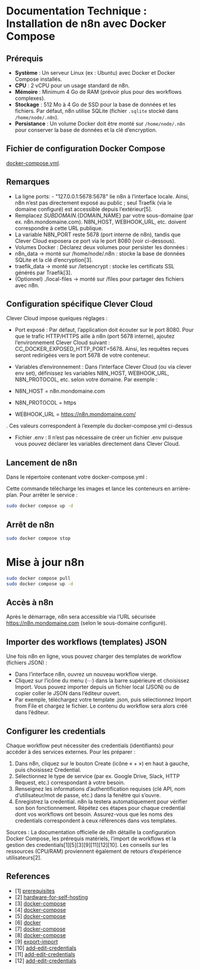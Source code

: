 
# Documentation Technique : Installation de n8n avec Docker Compose

## Prérequis

- **Système** : Un serveur Linux (ex : Ubuntu) avec Docker et Docker Compose installés.
- **CPU** : 2 vCPU pour un usage standard de n8n.
- **Mémoire** : Minimum 4 Go de RAM (prévoir plus pour des workflows complexes).
- **Stockage** : 512 Mo à 4 Go de SSD pour la base de données et les fichiers. Par défaut, n8n utilise SQLite (fichier `.sqlite` stocké dans `/home/node/.n8n`).
- **Persistance** : Un volume Docker doit être monté sur `/home/node/.n8n` pour conserver la base de données et la clé d’encryption.

## Fichier de configuration Docker Compose
[docker-compose.yml](docker-compose.yml).

## Remarques
- La ligne ports: - "127.0.0.1:5678:5678" lie n8n à l’interface locale. Ainsi, n8n n’est pas directement exposé au public ; seul Traefik (via le domaine configuré) est accessible depuis l’extérieur[5].
- Remplacez ${SUBDOMAIN}.${DOMAIN_NAME} par votre sous-domaine (par ex. n8n.mondomaine.com). N8N_HOST, WEBHOOK_URL, etc. doivent correspondre à cette URL publique.
- La variable N8N_PORT reste 5678 (port interne de n8n), tandis que Clever Cloud exposera ce port via le port 8080 (voir ci-dessous).
- Volumes Docker : Déclarez deux volumes pour persister les données :
- n8n_data → monté sur /home/node/.n8n : stocke la base de données SQLite et la clé d’encryption[3].
- traefik_data → monté sur /letsencrypt : stocke les certificats SSL générés par Traefik[3].
- (Optionnel) ./local-files → monté sur /files pour partager des fichiers avec n8n.

## Configuration spécifique Clever Cloud
Clever Cloud impose quelques réglages :
- Port exposé : Par défaut, l’application doit écouter sur le port 8080. Pour que le trafic HTTP/HTTPS aille à n8n (port 5678 interne), ajoutez l’environnement Clever Cloud suivant : CC_DOCKER_EXPOSED_HTTP_PORT=5678. Ainsi, les requêtes reçues seront redirigées vers le port 5678 de votre conteneur.

- Variables d’environnement : Dans l’interface Clever Cloud (ou via clever env set), définissez les variables N8N_HOST, WEBHOOK_URL, N8N_PROTOCOL, etc. selon votre domaine. Par exemple :
- N8N_HOST = n8n.mondomaine.com
- N8N_PROTOCOL = https
- WEBHOOK_URL = https://n8n.mondomaine.com/

. Ces valeurs correspondent à l’exemple du docker-compose.yml ci-dessus
- Fichier .env : Il n’est pas nécessaire de créer un fichier .env puisque vous pouvez déclarer les variables directement dans Clever Cloud.

## Lancement de n8n
Dans le répertoire contenant votre docker-compose.yml :

Cette commande télécharge les images et lance les conteneurs en arrière-plan. Pour arrêter le service :

```bash
sudo docker compose up -d
```

## Arrêt de n8n
```bash
sudo docker compose stop
```
# Mise à jour n8n
```bash
sudo docker compose pull
sudo docker compose up -d
```
## Accès à n8n
Après le démarrage, n8n sera accessible via l’URL sécurisée https://n8n.mondomaine.com (selon le sous-domaine configuré).

## Importer des workflows (templates) JSON
Une fois n8n en ligne, vous pouvez charger des templates de workflow (fichiers JSON) :
- Dans l’interface n8n, ouvrez un nouveau workflow vierge.
- Cliquez sur l’icône du menu (⋯) dans la barre supérieure et choisissez Import. Vous pouvez importer depuis un fichier local (JSON) ou de copier coller le JSON dans l’éditeur ouvert.
- Par exemple, téléchargez votre template .json, puis sélectionnez Import from File et chargez le fichier. Le contenu du workflow sera alors créé dans l’éditeur.

## Configurer les credentials
Chaque workflow peut nécessiter des credentials (identifiants) pour accéder à des services externes. Pour les préparer :
1. Dans n8n, cliquez sur le bouton Create (icône « + ») en haut à gauche, puis choisissez Credential.
2. Sélectionnez le type de service (par ex. Google Drive, Slack, HTTP Request, etc.) correspondant à votre besoin.
3. Renseignez les informations d’authentification requises (clé API, nom d’utilisateur/mot de passe, etc.) dans la fenêtre qui s’ouvre.
4. Enregistrez la credential. n8n la testera automatiquement pour vérifier son bon fonctionnement.
Répétez ces étapes pour chaque credential dont vos workflows ont besoin. Assurez-vous que les noms des credentials correspondent à ceux référencés dans vos templates.

Sources : La documentation officielle de n8n détaille la configuration Docker Compose, les prérequis matériels, l’import de workflows et la gestion des credentials[1][5][3][9][11][12][10]. Les conseils sur les ressources (CPU/RAM) proviennent également de retours d’expérience utilisateurs[2].

## References
- [1] [prerequisites](https://docs.n8n.io/embed/prerequisites/)
- [2] [hardware-for-self-hosting](https://community.n8n.io/t/hardware-for-self-hosting/30647)
- [3] [docker-compose](https://docs.n8n.io/hosting/installation/server-setups/docker-compose/)
- [4] [docker-compose](https://docs.n8n.io/hosting/installation/server-setups/docker-compose/)
- [5] [docker-compose](https://docs.n8n.io/hosting/installation/server-setups/docker-compose/)
- [6] [docker](https://www.clever-cloud.com/developers/doc/applications/docker/)
- [7] [docker-compose](https://docs.n8n.io/hosting/installation/server-setups/docker-compose/)
- [8] [docker-compose](https://docs.n8n.io/hosting/installation/server-setups/docker-compose/)
- [9] [export-import](https://docs.n8n.io/workflows/export-import/)
- [10] [add-edit-credentials](https://docs.n8n.io/credentials/add-edit-credentials/)
- [11] [add-edit-credentials](https://docs.n8n.io/credentials/add-edit-credentials/)
- [12] [add-edit-credentials](https://docs.n8n.io/credentials/add-edit-credentials/)
